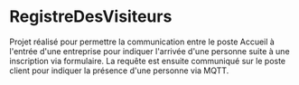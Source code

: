 # RegistreDesVisiteurs

Projet réalisé pour permettre la communication entre le poste Accueil à l'entrée d'une entreprise pour indiquer l'arrivée d'une personne suite à une inscription via formulaire. La requête est ensuite communiqué sur le poste client pour indiquer la présence d'une personne via MQTT.
